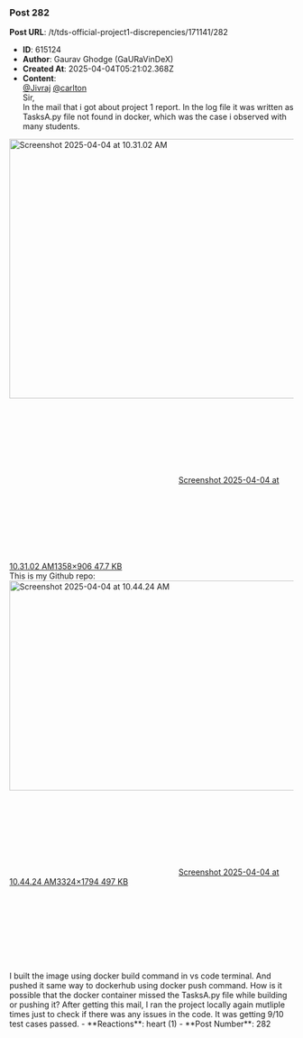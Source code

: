 ### Post 282
**Post URL**: /t/tds-official-project1-discrepencies/171141/282
- **ID**: 615124
- **Author**: Gaurav Ghodge (GaURaVinDeX)
- **Created At**: 2025-04-04T05:21:02.368Z
- **Content**:  
  <a class="mention" href="/u/jivraj">@Jivraj</a> <a class="mention" href="/u/carlton">@carlton</a><br>
Sir,<br>
In the mail that i got about project 1 report. In the log file it was written as TasksA.py file not found in docker, which was the case i observed with many students.
<div class="lightbox-wrapper"><a class="lightbox" href="https://europe1.discourse-cdn.com/flex013/uploads/iitm/original/3X/9/6/968890ec5cffbca81bafeef7181db1173e1a6528.png" data-download-href="/uploads/short-url/ltGd9jH4WOl0KbWRMzDWE1C4JCw.png?dl=1" title="Screenshot 2025-04-04 at 10.31.02 AM" rel="noopener nofollow ugc"><img src="https://europe1.discourse-cdn.com/flex013/uploads/iitm/optimized/3X/9/6/968890ec5cffbca81bafeef7181db1173e1a6528_2_690x460.png" alt="Screenshot 2025-04-04 at 10.31.02 AM" data-base62-sha1="ltGd9jH4WOl0KbWRMzDWE1C4JCw" width="690" height="460" srcset="https://europe1.discourse-cdn.com/flex013/uploads/iitm/optimized/3X/9/6/968890ec5cffbca81bafeef7181db1173e1a6528_2_690x460.png, https://europe1.discourse-cdn.com/flex013/uploads/iitm/optimized/3X/9/6/968890ec5cffbca81bafeef7181db1173e1a6528_2_1035x690.png 1.5x, https://europe1.discourse-cdn.com/flex013/uploads/iitm/original/3X/9/6/968890ec5cffbca81bafeef7181db1173e1a6528.png 2x" data-dominant-color="E7E7E7"><div class="meta"><svg class="fa d-icon d-icon-far-image svg-icon" aria-hidden="true"><use href="#far-image"></use></svg><span class="filename">Screenshot 2025-04-04 at 10.31.02 AM</span><span class="informations">1358×906 47.7 KB</span><svg class="fa d-icon d-icon-discourse-expand svg-icon" aria-hidden="true"><use href="#discourse-expand"></use></svg></div></a></div>
This is my Github repo:
<div class="lightbox-wrapper"><a class="lightbox" href="https://europe1.discourse-cdn.com/flex013/uploads/iitm/original/3X/0/c/0ce93452fedd6a15660a312186ed7f3b3a10a39e.png" data-download-href="/uploads/short-url/1QdmND2RTCa9GGGlQ6Ppunr9gMS.png?dl=1" title="Screenshot 2025-04-04 at 10.44.24 AM" rel="noopener nofollow ugc"><img src="https://europe1.discourse-cdn.com/flex013/uploads/iitm/optimized/3X/0/c/0ce93452fedd6a15660a312186ed7f3b3a10a39e_2_690x372.png" alt="Screenshot 2025-04-04 at 10.44.24 AM" data-base62-sha1="1QdmND2RTCa9GGGlQ6Ppunr9gMS" width="690" height="372" srcset="https://europe1.discourse-cdn.com/flex013/uploads/iitm/optimized/3X/0/c/0ce93452fedd6a15660a312186ed7f3b3a10a39e_2_690x372.png, https://europe1.discourse-cdn.com/flex013/uploads/iitm/optimized/3X/0/c/0ce93452fedd6a15660a312186ed7f3b3a10a39e_2_1035x558.png 1.5x, https://europe1.discourse-cdn.com/flex013/uploads/iitm/optimized/3X/0/c/0ce93452fedd6a15660a312186ed7f3b3a10a39e_2_1380x744.png 2x" data-dominant-color="F8F9F9"><div class="meta"><svg class="fa d-icon d-icon-far-image svg-icon" aria-hidden="true"><use href="#far-image"></use></svg><span class="filename">Screenshot 2025-04-04 at 10.44.24 AM</span><span class="informations">3324×1794 497 KB</span><svg class="fa d-icon d-icon-discourse-expand svg-icon" aria-hidden="true"><use href="#discourse-expand"></use></svg></div></a></div>
I built the image using docker build command in vs code terminal. And pushed it same way to dockerhub using docker push command. How is it possible that the docker container missed the TasksA.py file while building or pushing it?
After getting this mail, I ran the project locally again mutliple times just to check if there was any issues in the code. It was getting 9/10 test cases passed.
- **Reactions**: heart (1)
- **Post Number**: 282


